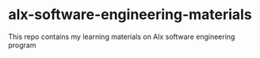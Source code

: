 # alx-software-engineering-materials
This repo contains my learning materials on Alx software engineering program

